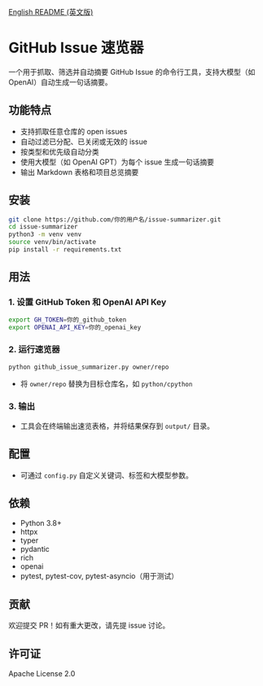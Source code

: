 [//]: # (中文说明)

[English README (英文版)](README.md)

# GitHub Issue 速览器

一个用于抓取、筛选并自动摘要 GitHub Issue 的命令行工具，支持大模型（如 OpenAI）自动生成一句话摘要。

## 功能特点
- 支持抓取任意仓库的 open issues
- 自动过滤已分配、已关闭或无效的 issue
- 按类型和优先级自动分类
- 使用大模型（如 OpenAI GPT）为每个 issue 生成一句话摘要
- 输出 Markdown 表格和项目总览摘要

## 安装
```bash
git clone https://github.com/你的用户名/issue-summarizer.git
cd issue-summarizer
python3 -m venv venv
source venv/bin/activate
pip install -r requirements.txt
```

## 用法
### 1. 设置 GitHub Token 和 OpenAI API Key
```bash
export GH_TOKEN=你的_github_token
export OPENAI_API_KEY=你的_openai_key
```
### 2. 运行速览器
```bash
python github_issue_summarizer.py owner/repo
```
- 将 `owner/repo` 替换为目标仓库名，如 `python/cpython`

### 3. 输出
- 工具会在终端输出速览表格，并将结果保存到 `output/` 目录。

## 配置
- 可通过 `config.py` 自定义关键词、标签和大模型参数。

## 依赖
- Python 3.8+
- httpx
- typer
- pydantic
- rich
- openai
- pytest, pytest-cov, pytest-asyncio（用于测试）

## 贡献
欢迎提交 PR！如有重大更改，请先提 issue 讨论。

## 许可证
Apache License 2.0 
